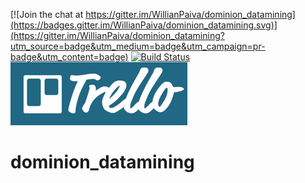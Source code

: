 [![Join the chat at https://gitter.im/WillianPaiva/dominion_datamining](https://badges.gitter.im/WillianPaiva/dominion_datamining.svg)](https://gitter.im/WillianPaiva/dominion_datamining?utm_source=badge&utm_medium=badge&utm_campaign=pr-badge&utm_content=badge)
[![Build Status](https://travis-ci.org/WillianPaiva/dominion_datamining.svg)](https://travis-ci.org/WillianPaiva/dominion_datamining)
[![Trello board](https://github.com/WillianPaiva/dominion_datamining/blob/master/icons/trello.png?raw=true)](https://trello.com/b/mU21Z9aA)


# dominion_datamining


